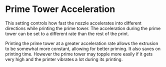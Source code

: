 Prime Tower Acceleration
====
This setting controls how fast the nozzle accelerates into different directions while printing the prime tower. The acceleration during the prime tower can be set to a different rate than the rest of the print.

Printing the prime tower at a greater acceleration rate allows the extrusion to be somewhat more constant, allowing for better priming. It also saves on printing time. However the prime tower may topple more easily if it gets very high and the printer vibrates a lot during its printing.

<!--if cura_version <= 4.1:The prime tower acceleration has a significant effect if the [square prime tower](prime_tower_circular.md) is used, because there are actually corners to take. With a round prime tower, the effect of this acceleration setting is negligible since all of the acceleration will be caught by the jerk setting.-->